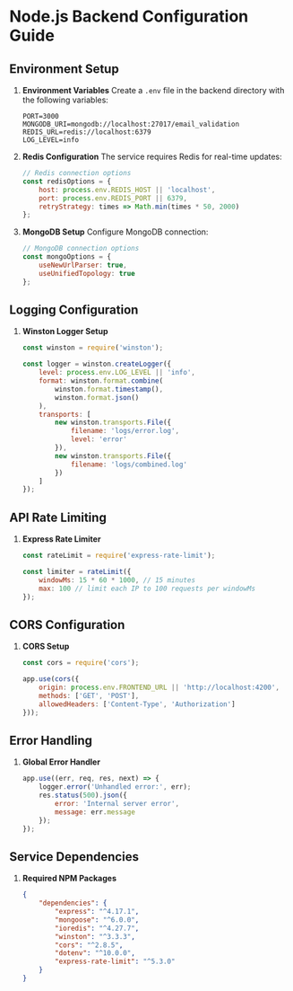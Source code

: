 # Node.js Backend Configuration Guide

## Environment Setup

1. **Environment Variables**
   Create a `.env` file in the backend directory with the following variables:
   ```env
   PORT=3000
   MONGODB_URI=mongodb://localhost:27017/email_validation
   REDIS_URL=redis://localhost:6379
   LOG_LEVEL=info
   ```

2. **Redis Configuration**
   The service requires Redis for real-time updates:
   ```javascript
   // Redis connection options
   const redisOptions = {
       host: process.env.REDIS_HOST || 'localhost',
       port: process.env.REDIS_PORT || 6379,
       retryStrategy: times => Math.min(times * 50, 2000)
   };
   ```

3. **MongoDB Setup**
   Configure MongoDB connection:
   ```javascript
   // MongoDB connection options
   const mongoOptions = {
       useNewUrlParser: true,
       useUnifiedTopology: true
   };
   ```

## Logging Configuration

1. **Winston Logger Setup**
   ```javascript
   const winston = require('winston');
   
   const logger = winston.createLogger({
       level: process.env.LOG_LEVEL || 'info',
       format: winston.format.combine(
           winston.format.timestamp(),
           winston.format.json()
       ),
       transports: [
           new winston.transports.File({ 
               filename: 'logs/error.log', 
               level: 'error' 
           }),
           new winston.transports.File({ 
               filename: 'logs/combined.log' 
           })
       ]
   });
   ```

## API Rate Limiting

1. **Express Rate Limiter**
   ```javascript
   const rateLimit = require('express-rate-limit');
   
   const limiter = rateLimit({
       windowMs: 15 * 60 * 1000, // 15 minutes
       max: 100 // limit each IP to 100 requests per windowMs
   });
   ```

## CORS Configuration

1. **CORS Setup**
   ```javascript
   const cors = require('cors');
   
   app.use(cors({
       origin: process.env.FRONTEND_URL || 'http://localhost:4200',
       methods: ['GET', 'POST'],
       allowedHeaders: ['Content-Type', 'Authorization']
   }));
   ```

## Error Handling

1. **Global Error Handler**
   ```javascript
   app.use((err, req, res, next) => {
       logger.error('Unhandled error:', err);
       res.status(500).json({
           error: 'Internal server error',
           message: err.message
       });
   });
   ```

## Service Dependencies

1. **Required NPM Packages**
   ```json
   {
       "dependencies": {
           "express": "^4.17.1",
           "mongoose": "^6.0.0",
           "ioredis": "^4.27.7",
           "winston": "^3.3.3",
           "cors": "^2.8.5",
           "dotenv": "^10.0.0",
           "express-rate-limit": "^5.3.0"
       }
   }
   ```